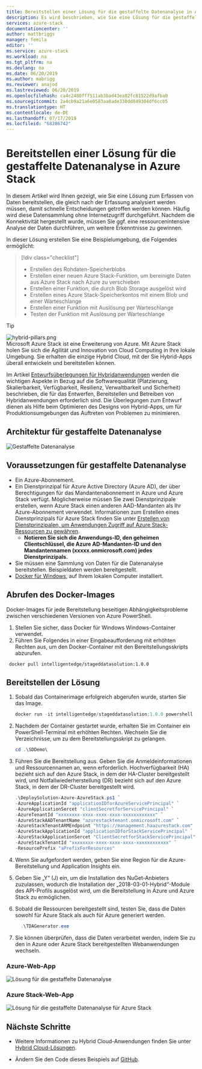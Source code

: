 ```yaml
---
title: Bereitstellen einer Lösung für die gestaffelte Datenanalyse in Azure Stack | Microsoft-Dokumentation
description: Es wird beschrieben, wie Sie eine Lösung für die gestaffelte Datenanalyse in Azure Stack bereitstellen.
services: azure-stack
documentationcenter: ''
author: mattbriggs
manager: femila
editor: ''
ms.service: azure-stack
ms.workload: na
ms.tgt_pltfrm: na
ms.devlang: na
ms.date: 06/20/2019
ms.author: mabrigg
ms.reviewer: anajod
ms.lastreviewed: 06/20/2019
ms.openlocfilehash: ca4c2480fff511ab3bad43ea82fc81522d9afba0
ms.sourcegitcommit: 2a4cb9a21a6e0583aa8ade330dd849304df6ccb5
ms.translationtype: HT
ms.contentlocale: de-DE
ms.lasthandoff: 07/17/2019
ms.locfileid: "68286742"
---
```

# <a name="deploy-a-staged-data-analytics-solution-to-azure-stack"></a>Bereitstellen einer Lösung für die gestaffelte Datenanalyse in Azure Stack

In diesem Artikel wird Ihnen gezeigt, wie Sie eine Lösung zum Erfassen von Daten bereitstellen, die gleich nach der Erfassung analysiert werden müssen, damit schnelle Entscheidungen getroffen werden können. Häufig wird diese Datensammlung ohne Internetzugriff durchgeführt. Nachdem die Konnektivität hergestellt wurde, müssen Sie ggf. eine ressourcenintensive Analyse der Daten durchführen, um weitere Erkenntnisse zu gewinnen.

In dieser Lösung erstellen Sie eine Beispielumgebung, die Folgendes ermöglicht:

> [!div class="checklist"]
> - Erstellen des Rohdaten-Speicherblobs
> - Erstellen einer neuen Azure Stack-Funktion, um bereinigte Daten aus Azure Stack nach Azure zu verschieben
> - Erstellen einer Funktion, die durch Blob Storage ausgelöst wird
> - Erstellen eines Azure Stack-Speicherkontos mit einem Blob und einer Warteschlange
> - Erstellen einer Funktion mit Auslösung per Warteschlange
> - Testen der Funktion mit Auslösung per Warteschlange

> [!Tip]  
> ![hybrid-pillars.png](./media/azure-stack-solution-cloud-burst/hybrid-pillars.png)  
> Microsoft Azure Stack ist eine Erweiterung von Azure. Mit Azure Stack holen Sie sich die Agilität und Innovation von Cloud Computing in Ihre lokale Umgebung. Sie erhalten die einzige Hybrid Cloud, mit der Sie Hybrid-Apps überall entwickeln und bereitstellen können.  
> 
> Im Artikel [Entwurfsüberlegungen für Hybridanwendungen](azure-stack-edge-pattern-overview.md) werden die wichtigen Aspekte in Bezug auf die Softwarequalität (Platzierung, Skalierbarkeit, Verfügbarkeit, Resilienz, Verwaltbarkeit und Sicherheit) beschrieben, die für das Entwerfen, Bereitstellen und Betreiben von Hybridanwendungen erforderlich sind. Die Überlegungen zum Entwurf dienen als Hilfe beim Optimieren des Designs von Hybrid-Apps, um für Produktionsumgebungen das Auftreten von Problemen zu minimieren.

## <a name="architecture-for-staged-data-analytics"></a>Architektur für gestaffelte Datenanalyse

![Gestaffelte Datenanalyse](media/azure-stack-solution-staged-data/image1.png)

## <a name="prerequisites-for-staged-data-analytics"></a>Voraussetzungen für gestaffelte Datenanalyse

  - Ein Azure-Abonnement.
  - Ein Dienstprinzipal für Azure Active Directory (Azure AD), der über Berechtigungen für das Mandantenabonnement in Azure und Azure Stack verfügt. Möglicherweise müssen Sie zwei Dienstprinzipale erstellen, wenn Azure Stack einen anderen AAD-Mandanten als Ihr Azure-Abonnement verwendet. Informationen zum Erstellen eines Dienstprinzipals für Azure Stack finden Sie unter [Erstellen von Dienstprinzipalen, um Anwendungen Zugriff auf Azure Stack-Ressourcen zu gewähren](https://docs.microsoft.com/azure-stack/user/azure-stack-create-service-principals).
      - **Notieren Sie sich die Anwendungs-ID, den geheimen Clientschlüssel, die Azure AD-Mandanten-ID und den Mandantennamen (xxxxx.onmicrosoft.com) jedes Dienstprinzipals.**
  - Sie müssen eine Sammlung von Daten für die Datenanalyse bereitstellen. Beispieldaten werden bereitgestellt.
  - [Docker für Windows](https://docs.docker.com/docker-for-windows/), auf Ihrem lokalen Computer installiert.

## <a name="get-the-docker-image"></a>Abrufen des Docker-Images

Docker-Images für jede Bereitstellung beseitigen Abhängigkeitsprobleme zwischen verschiedenen Versionen von Azure PowerShell.
1.  Stellen Sie sicher, dass Docker für Windows Windows-Container verwendet.
2.  Führen Sie Folgendes in einer Eingabeaufforderung mit erhöhten Rechten aus, um den Docker-Container mit den Bereitstellungsskripts abzurufen.

```
 docker pull intelligentedge/stageddatasolution:1.0.0
```

## <a name="deploy-the-solution"></a>Bereitstellen der Lösung

1.  Sobald das Containerimage erfolgreich abgerufen wurde, starten Sie das Image.

      ```powershell  
      docker run -it intelligentedge/stageddatasolution:1.0.0 powershell
      ```

2.  Nachdem der Container gestartet wurde, erhalten Sie im Container ein PowerShell-Terminal mit erhöhten Rechten. Wechseln Sie die Verzeichnisse, um zu dem Bereitstellungsskript zu gelangen.

      ```powershell  
      cd .\SDDemo\
      ```

3.  Führen Sie die Bereitstellung aus. Geben Sie die Anmeldeinformationen und Ressourcennamen an, wenn erforderlich. Hochverfügbarkeit (HA) bezieht sich auf den Azure Stack, in dem der HA-Cluster bereitgestellt wird, und Notfallwiederherstellung (DR) bezieht sich auf den Azure Stack, in dem der DR-Cluster bereitgestellt wird.

      ```powershell
      .\DeploySolution-Azure-AzureStack.ps1 `
      -AzureApplicationId "applicationIDforAzureServicePrincipal" `
      -AzureApplicationSercet "clientSecretforServicePrincipal" `
      -AzureTenantId "xxxxxxxx-xxxx-xxxx-xxxx-xxxxxxxxxxxx" `
      -AzureStackAADTenantName "azurestacktenant.onmicrosoft.com" `
      -AzureStackTenantARMEndpoint "https://management.haazurestack.com" `
      -AzureStackApplicationId "applicationIDforStackServicePrincipal" `
      -AzureStackApplicationSercet "ClientSecretforStackServicePrincipal" `
      -AzureStackTenantId "xxxxxxxx-xxxx-xxxx-xxxx-xxxxxxxxxxxx" `
      -ResourcePrefix "aPrefixForResources"
      ```

1.  Wenn Sie aufgefordert werden, geben Sie eine Region für die Azure-Bereitstellung und Application Insights ein.

2.  Geben Sie „Y“ (J) ein, um die Installation des NuGet-Anbieters zuzulassen, wodurch die Installation der „2018-03-01-Hybrid“-Module des API-Profils ausgelöst wird, um die Bereitstellung in Azure und Azure Stack zu ermöglichen.

3.  Sobald die Ressourcen bereitgestellt sind, testen Sie, dass die Daten sowohl für Azure Stack als auch für Azure generiert werden.

    ```powershell  
      .\TDAGenerator.exe
    ```

4.  Sie können überprüfen, dass die Daten verarbeitet werden, indem Sie zu den in Azure oder Azure Stack bereitgestellten Webanwendungen wechseln.

### <a name="azure-web-app"></a>Azure-Web-App
 
![Lösung für die gestaffelte Datenanalyse](media/azure-stack-solution-staged-data/image2.png)
 
### <a name="azure-stack-web-app"></a>Azure Stack-Web-App
 
![Lösung für die gestaffelte Datenanalyse für Azure Stack](media/azure-stack-solution-staged-data/image3.png)

## <a name="next-steps"></a>Nächste Schritte

  - Weitere Informationen zu Hybrid Cloud-Anwendungen finden Sie unter [Hybrid Cloud-Lösungen](https://aka.ms/azsdevtutorials).

  - Ändern Sie den Code dieses Beispiels auf [GitHub](https://github.com/Azure-Samples/azure-intelligent-edge-patterns).
